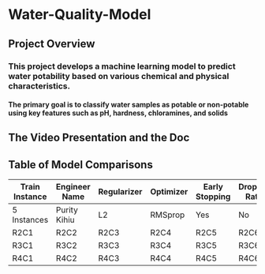 # Water-Quality-Model
## Project Overview 
### This project develops a machine learning model to predict water potability based on various chemical and physical characteristics. 
#### The primary goal is to classify water samples as potable or non-potable using key features such as pH, hardness, chloramines, and solids
## The Video Presentation and the Doc

## Table of Model Comparisons
| Train Instance | Engineer Name | Regularizer | Optimizer | Early Stopping | Dropout Rate | Accuracy| F1 Score | Recall| Precision |
|-------|-------|-------|-------|-------|-------|-------|-------|-------|--------|
| 5 Instances | Purity Kihiu | L2  | RMSprop | Yes | No |0.681 | 0.576 | 0.557 | 0.597 |
| R2C1  | R2C2  | R2C3  | R2C4  | R2C5  | R2C6  | R2C7  | R2C8  | R2C9  | R2C10  |
| R3C1  | R3C2  | R3C3  | R3C4  | R3C5  | R3C6  | R3C7  | R3C8  | R3C9  | R3C10  |
| R4C1  | R4C2  | R4C3  | R4C4  | R4C5  | R4C6  | R4C7  | R4C8  | R4C9  | R4C10  |
